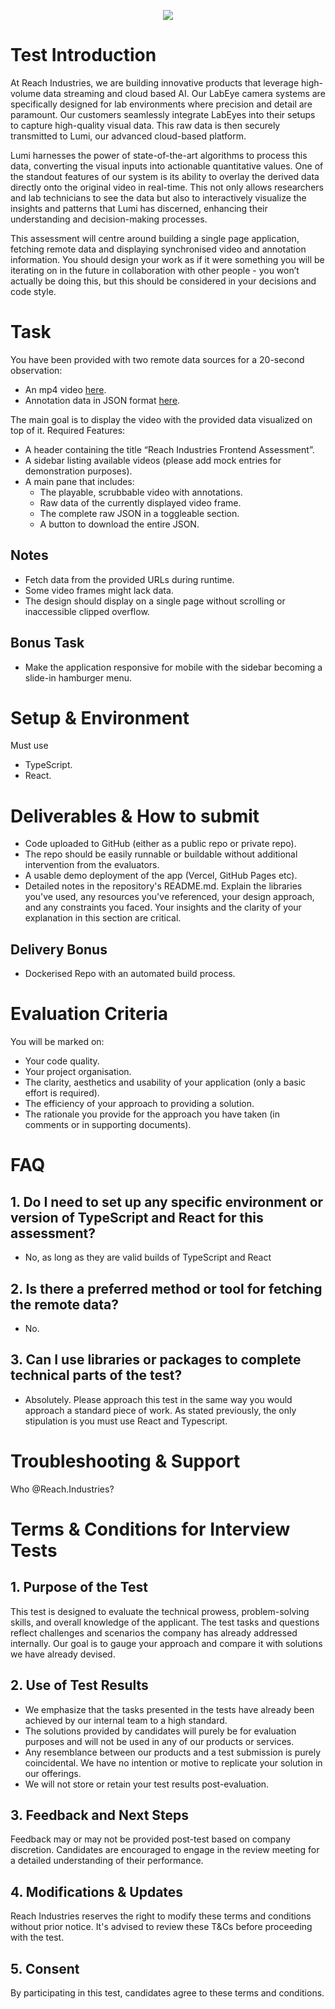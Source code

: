 <p align="center">
<img src=https://github.com/Reach-Industries/Senior-Frontend-React-Developer-Test/blob/8143d4f719e9e690bb8a669dea8249ce367470c4/RI-Sen-FE-React.png/>
</p>

# Test Introduction

At Reach Industries, we are building innovative products that leverage high-volume data streaming and cloud based AI. Our LabEye camera systems are specifically designed for lab environments where precision and detail are paramount. Our customers seamlessly integrate LabEyes into their setups to capture high-quality visual data. This raw data is then securely transmitted to Lumi, our advanced cloud-based platform. 

Lumi harnesses the power of state-of-the-art algorithms to process this data, converting the visual inputs into actionable quantitative values. One of the standout features of our system is its ability to overlay the derived data directly onto the original video in real-time. This not only allows researchers and lab technicians to see the data but also to interactively visualize the insights and patterns that Lumi has discerned, enhancing their understanding and decision-making processes.

This assessment will centre around building a single page application, fetching remote data and displaying synchronised video and annotation information.
You should design your work as if it were something you will be iterating on in the future in collaboration with other people - you won’t actually be doing this, but this should be considered in your decisions and code style.

# Task

You have been provided with two remote data sources for a 20-second observation:

- An mp4 video [here](https://reach-industries-candidate-tests.s3.eu-west-2.amazonaws.com/FrontendCandidateTest-FINAL.mp4).
- Annotation data in JSON format [here](https://reach-industries-candidate-tests.s3.eu-west-2.amazonaws.com/FrontendCandidateTest-FINAL.json).

The main goal is to display the video with the provided data visualized on top of it.
Required Features:
- A header containing the title “Reach Industries Frontend Assessment”.
- A sidebar listing available videos (please add mock entries for demonstration purposes).
- A main pane that includes:
  - The playable, scrubbable video with annotations.
  - Raw data of the currently displayed video frame.
  - The complete raw JSON in a toggleable section.
  - A button to download the entire JSON.

## Notes

- Fetch data from the provided URLs during runtime.
- Some video frames might lack data.
- The design should display on a single page without scrolling or inaccessible clipped overflow.

## Bonus Task

- Make the application responsive for mobile with the sidebar becoming a slide-in hamburger menu.

# Setup & Environment

Must use
- TypeScript.
- React.

# Deliverables & How to submit

- Code uploaded to GitHub (either as a public repo or private repo).
- The repo should be easily runnable or buildable without additional intervention from the evaluators.
- A usable demo deployment of the app (Vercel, GitHub Pages etc).
- Detailed notes in the repository's README.md. Explain the libraries you've used, any resources you've referenced, your design approach, and any constraints you faced. Your insights and the clarity of your explanation in this section are critical.

## Delivery Bonus

- Dockerised Repo with an automated build process.

# Evaluation Criteria

You will be marked on:
- Your code quality.
- Your project organisation.
- The clarity, aesthetics and usability of your application (only a basic effort is required).
- The efficiency of your approach to providing a solution.
- The rationale you provide for the approach you have taken (in comments or in supporting documents).

# FAQ
## 1. Do I need to set up any specific environment or version of TypeScript and React for this assessment?
- No, as long as they are valid builds of TypeScript and React

## 2. Is there a preferred method or tool for fetching the remote data?
- No. 

## 3. Can I use libraries or packages to complete technical parts of the test?
- Absolutely. Please approach this test in the same way you would approach a standard piece of work. As stated previously, the only stipulation is you must use React and Typescript.

# Troubleshooting & Support
Who @Reach.Industries?

# Terms & Conditions for Interview Tests

## 1. Purpose of the Test
This test is designed to evaluate the technical prowess, problem-solving skills, and overall knowledge of the applicant. The test tasks and questions reflect challenges and scenarios the company has already addressed internally. Our goal is to gauge your approach and compare it with solutions we have already devised.

## 2. Use of Test Results
- We emphasize that the tasks presented in the tests have already been achieved by our internal team to a high standard.
- The solutions provided by candidates will purely be for evaluation purposes and will not be used in any of our products or services.
- Any resemblance between our products and a test submission is purely coincidental. We have no intention or motive to replicate your solution in our offerings.
- We will not store or retain your test results post-evaluation.

## 3. Feedback and Next Steps
Feedback may or may not be provided post-test based on company discretion. Candidates are encouraged to engage in the review meeting for a detailed understanding of their performance.

## 4. Modifications & Updates
Reach Industries reserves the right to modify these terms and conditions without prior notice. It's advised to review these T&Cs before proceeding with the test.

## 5. Consent
By participating in this test, candidates agree to these terms and conditions.

